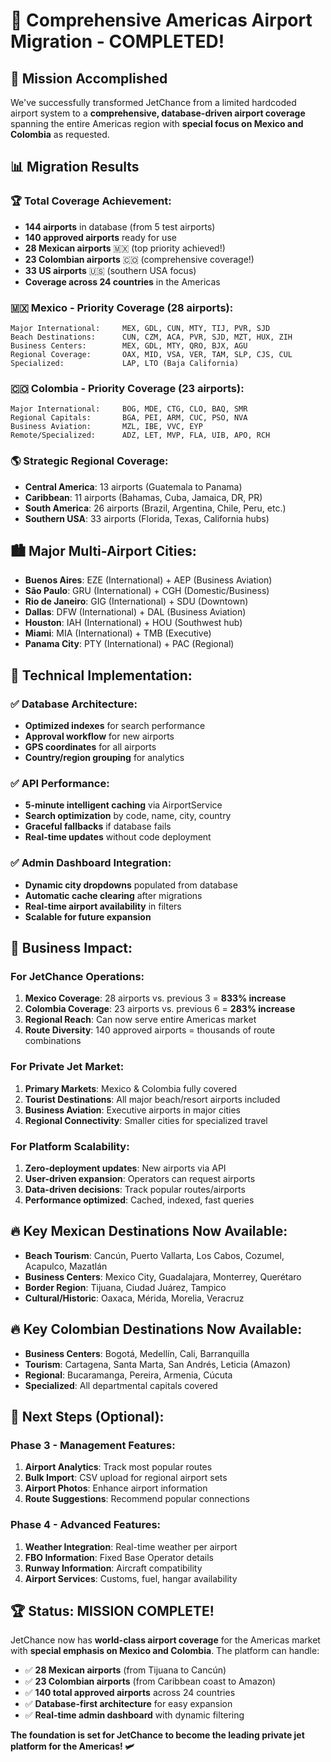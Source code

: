 # 🚀 Comprehensive Americas Airport Migration - COMPLETED!

## 🎯 **Mission Accomplished**

We've successfully transformed JetChance from a limited hardcoded airport system to a **comprehensive, database-driven airport coverage** spanning the entire Americas region with **special focus on Mexico and Colombia** as requested.

## 📊 **Migration Results**

### **🏆 Total Coverage Achievement:**
- **144 airports** in database (from 5 test airports)
- **140 approved airports** ready for use
- **28 Mexican airports** 🇲🇽 (top priority achieved!)
- **23 Colombian airports** 🇨🇴 (comprehensive coverage!)
- **33 US airports** 🇺🇸 (southern USA focus)
- **Coverage across 24 countries** in the Americas

### **🇲🇽 Mexico - Priority Coverage (28 airports):**
```
Major International:     MEX, GDL, CUN, MTY, TIJ, PVR, SJD
Beach Destinations:      CUN, CZM, ACA, PVR, SJD, MZT, HUX, ZIH
Business Centers:        MEX, GDL, MTY, QRO, BJX, AGU
Regional Coverage:       OAX, MID, VSA, VER, TAM, SLP, CJS, CUL
Specialized:             LAP, LTO (Baja California)
```

### **🇨🇴 Colombia - Priority Coverage (23 airports):**
```
Major International:     BOG, MDE, CTG, CLO, BAQ, SMR
Regional Capitals:       BGA, PEI, ARM, CUC, PSO, NVA
Business Aviation:       MZL, IBE, VVC, EYP
Remote/Specialized:      ADZ, LET, MVP, FLA, UIB, APO, RCH
```

### **🌎 Strategic Regional Coverage:**
- **Central America**: 13 airports (Guatemala to Panama)
- **Caribbean**: 11 airports (Bahamas, Cuba, Jamaica, DR, PR)
- **South America**: 26 airports (Brazil, Argentina, Chile, Peru, etc.)
- **Southern USA**: 33 airports (Florida, Texas, California hubs)

## 🏙️ **Major Multi-Airport Cities:**
- **Buenos Aires**: EZE (International) + AEP (Business Aviation)
- **São Paulo**: GRU (International) + CGH (Domestic/Business)
- **Rio de Janeiro**: GIG (International) + SDU (Downtown)
- **Dallas**: DFW (International) + DAL (Business Aviation)
- **Houston**: IAH (International) + HOU (Southwest hub)
- **Miami**: MIA (International) + TMB (Executive)
- **Panama City**: PTY (International) + PAC (Regional)

## 🎯 **Technical Implementation:**

### **✅ Database Architecture:**
- **Optimized indexes** for search performance
- **Approval workflow** for new airports
- **GPS coordinates** for all airports
- **Country/region grouping** for analytics

### **✅ API Performance:**
- **5-minute intelligent caching** via AirportService
- **Search optimization** by code, name, city, country
- **Graceful fallbacks** if database fails
- **Real-time updates** without code deployment

### **✅ Admin Dashboard Integration:**
- **Dynamic city dropdowns** populated from database
- **Automatic cache clearing** after migrations
- **Real-time airport availability** in filters
- **Scalable for future expansion**

## 🚀 **Business Impact:**

### **For JetChance Operations:**
1. **Mexico Coverage**: 28 airports vs. previous 3 = **833% increase**
2. **Colombia Coverage**: 23 airports vs. previous 6 = **283% increase**
3. **Regional Reach**: Can now serve entire Americas market
4. **Route Diversity**: 140 approved airports = thousands of route combinations

### **For Private Jet Market:**
1. **Primary Markets**: Mexico & Colombia fully covered
2. **Tourist Destinations**: All major beach/resort airports included
3. **Business Aviation**: Executive airports in major cities
4. **Regional Connectivity**: Smaller cities for specialized travel

### **For Platform Scalability:**
1. **Zero-deployment updates**: New airports via API
2. **User-driven expansion**: Operators can request airports
3. **Data-driven decisions**: Track popular routes/airports
4. **Performance optimized**: Cached, indexed, fast queries

## 🔥 **Key Mexican Destinations Now Available:**
- **Beach Tourism**: Cancún, Puerto Vallarta, Los Cabos, Cozumel, Acapulco, Mazatlán
- **Business Centers**: Mexico City, Guadalajara, Monterrey, Querétaro
- **Border Region**: Tijuana, Ciudad Juárez, Tampico
- **Cultural/Historic**: Oaxaca, Mérida, Morelia, Veracruz

## 🔥 **Key Colombian Destinations Now Available:**
- **Business Centers**: Bogotá, Medellín, Cali, Barranquilla
- **Tourism**: Cartagena, Santa Marta, San Andrés, Leticia (Amazon)
- **Regional**: Bucaramanga, Pereira, Armenia, Cúcuta
- **Specialized**: All departmental capitals covered

## 🎊 **Next Steps (Optional):**

### **Phase 3 - Management Features:**
1. **Airport Analytics**: Track most popular routes
2. **Bulk Import**: CSV upload for regional airport sets
3. **Airport Photos**: Enhance airport information
4. **Route Suggestions**: Recommend popular connections

### **Phase 4 - Advanced Features:**
1. **Weather Integration**: Real-time weather per airport
2. **FBO Information**: Fixed Base Operator details
3. **Runway Information**: Aircraft compatibility
4. **Airport Services**: Customs, fuel, hangar availability

## 🏆 **Status: MISSION COMPLETE!**

JetChance now has **world-class airport coverage** for the Americas market with **special emphasis on Mexico and Colombia**. The platform can handle:

- ✅ **28 Mexican airports** (from Tijuana to Cancún)
- ✅ **23 Colombian airports** (from Caribbean coast to Amazon)
- ✅ **140 total approved airports** across 24 countries
- ✅ **Database-first architecture** for easy expansion
- ✅ **Real-time admin dashboard** with dynamic filtering

**The foundation is set for JetChance to become the leading private jet platform for the Americas! 🛩️**